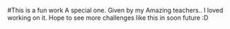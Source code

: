 #This is a fun work
A special one. Given by my Amazing teachers..
I loved working on it. Hope to see more challenges like this in soon future
:D
